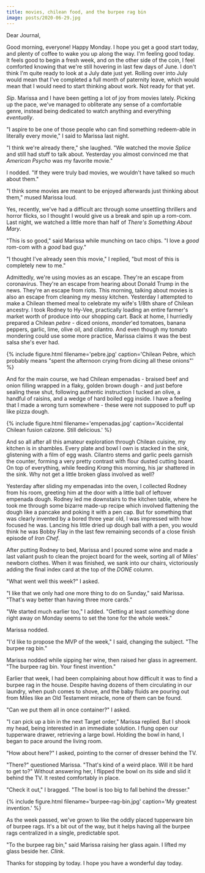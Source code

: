 ```yaml
---
title: movies, chilean food, and the burpee rag bin
image: posts/2020-06-29.jpg
---
```


Dear Journal,

Good morning, everyone!  Happy Monday.  I hope you get a good start
today, and plenty of coffee to wake you up along the way.  I'm feeling
good today.  It feels good to begin a fresh week, and on the other
side of the coin, I feel comforted knowing that we're still hovering
in last few days of June.  I don't think I'm quite ready to look at a
July date just yet.  Rolling over into July would mean that I've
completed a full month of paternity leave, which would mean that I
would need to start thinking about work.  Not ready for that yet.

_Sip_.  Marissa and I have been getting a lot of joy from movies
lately.  Picking up the pace, we've managed to obliterate any sense of
a comfortable genre, instead being dedicated to watch anything and
everything _eventually_.

"I aspire to be one of those people who can find something redeem-able
in literally every movie," I said to Marissa last night.

"I think we're already there," she laughed.  "We watched the movie
_Splice_ and still had stuff to talk about.  Yesterday you almost
convinced me that _American Psycho_ was my favorite movie."

I nodded.  "If they were truly bad movies, we wouldn't have talked so
much about them."

"I think some movies are meant to be enjoyed afterwards just thinking
about them," mused Marissa loud.

Yes, recently, we've had a difficult arc through some unsettling
thrillers and horror flicks, so I thought I would give us a break and
spin up a rom-com.  Last night, we watched a little more than half of
_There's Something About Mary_.

"This is so good," said Marissa while munching on taco chips.  "I love
a _good_ rom-com with a _good_ bad guy."

"I thought I've already seen this movie," I replied, "but most of this
is completely new to me."

Admittedly, we're using movies as an escape.  They're an escape from
coronavirus.  They're an escape from hearing about Donald Trump in the
news.  They're an escape from riots.  This morning, talking about
movies is also an escape from cleaning my messy kitchen.  Yesterday I
attempted to make a Chilean themed meal to celebrate my wife's 1/8th
share of Chilean ancestry.  I took Rodney to Hy-Vee, practically
loading an entire farmer's market worth of produce into our shopping
cart.  Back at home, I hurriedly prepared a Chilean _pebre_ - diced
onions, _monder_'ed tomatoes, banana peppers, garlic, lime, olive oil,
and cilantro.  And even though my tomato mondering could use some more
practice, Marissa claims it was the best salsa she's ever had.

{% include figure.html
filename='pebre.jpg'
caption='Chilean Pebre, which probably means "spent the afternoon
crying from dicing all these onions"' %}

And for the main course, we had Chilean empenadas - braised beef and
onion filling wrapped in a flaky, golden brown dough - and just before
sealing these shut, following authentic instruction I tucked an olive,
a handful of raisins, and a wedge of hard boiled egg inside.  I have a
feeling that I made a wrong turn somewhere - these were not supposed
to puff up like pizza dough.

{% include figure.html
filename='empenadas.jpg'
caption='Accidental Chilean fusion calzone.  Still delicious.' %}

And so all after all this amateur exploration through Chilean cuisine,
my kitchen is in shambles.  Every plate and bowl I own is stacked in
the sink, glistening with a film of egg wash.  Cilantro stems and
garlic peels garnish the counter, forming a very pretty contrast with
flour dusted cutting board.  On top of everything, while feeding
_Krang_ this morning, his jar shattered in the sink.  Why not get a
little broken glass involved as well?

Yesterday after sliding my empenadas into the oven, I collected Rodney
from his room, greeting him at the door with a little ball of leftover
empenada dough.  Rodney led me downstairs to the kitchen table, where
he took me through some bizarre made-up recipe which involved
flattening the dough like a pancake and poking it with a pen cap.  But
for something that was clearly invented by a bored three year old, I
was impressed with how focused he was.  Lancing his little dried up
dough ball with a pen, you would think he was Bobby Flay in the last
few remaining seconds of a close finish episode of _Iron Chef_.

After putting Rodney to bed, Marissa and I poured some wine and made a
last valiant push to clean the project board for the week, sorting all
of Miles' newborn clothes.  When it was finished, we sank into our
chairs, victoriously adding the final index card at the top of the
_DONE_ column.

"What went well this week?" I asked.

"I like that we only had one more thing to do on Sunday," said
Marissa.  "That's way better than having three more cards."

"We started much earlier too," I added.  "Getting at least _something_
done right away on Monday seems to set the tone for the whole week."

Marissa nodded.

"I'd like to propose the MVP of the week," I said, changing the
subject.  "The burpee rag bin."

Marissa nodded while sipping her wine, then raised her glass in
agreement.  "The burpee rag bin.  Your finest invention."

Earlier that week, I had been complaining about how difficult it was
to find a burpee rag in the house.  Despite having dozens of them
circulating in our laundry, when push comes to shove, and the baby
fluids are pouring out from Miles like an Old Testament miracle, none
of them can be found.

"Can we put them all in once container?" I asked.

"I can pick up a bin in the next Target order," Marissa replied.  But
I shook my head, being interested in an immediate solution.  I flung
open our tupperware drawer, retrieving a large bowl.  Holding the bowl
in hand, I began to pace around the living room.

"How about here?" I asked, pointing to the corner of dresser behind
the TV.

"There?" questioned Marissa.  "That's kind of a weird place.  Will it
be hard to get to?"  Without answering her, I flipped the bowl on its
side and slid it behind the TV.  It rested comfortably in place.

"Check it out," I bragged.  "The bowl is too big to fall behind the
dresser."

{% include figure.html
filename='burpee-rag-bin.jpg'
caption='My greatest invention.' %}

As the week passed, we've grown to like the oddly placed tupperware
bin of burpee rags.  It's a bit out of the way, but it helps having
all the burpee rags centralized in a single, predictable spot.

"To the burpee rag bin," said Marissa raising her glass again.  I
lifted my glass beside her.  _Clink_.

Thanks for stopping by today.  I hope you have a wonderful day today.
